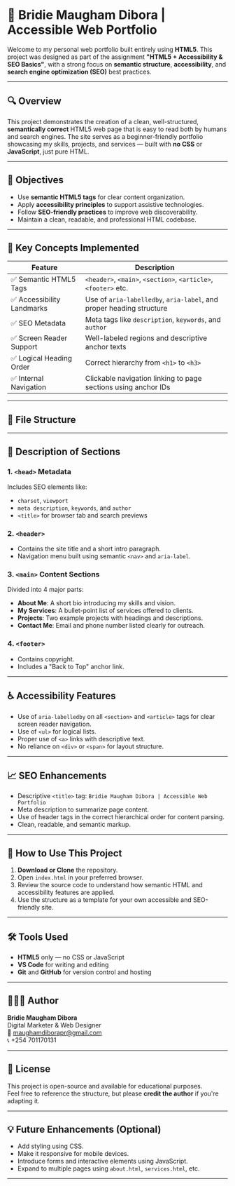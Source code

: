 # 📘 Bridie Maugham Dibora | Accessible Web Portfolio

Welcome to my personal web portfolio built entirely using **HTML5**. This project was designed as part of the assignment **"HTML5 + Accessibility & SEO Basics"**, with a strong focus on **semantic structure**, **accessibility**, and **search engine optimization (SEO)** best practices.

---

## 🔍 Overview

This project demonstrates the creation of a clean, well-structured, **semantically correct** HTML5 web page that is easy to read both by humans and search engines. The site serves as a beginner-friendly portfolio showcasing my skills, projects, and services — built with **no CSS** or **JavaScript**, just pure HTML.

---

## 🎯 Objectives

- Use **semantic HTML5 tags** for clear content organization.
- Apply **accessibility principles** to support assistive technologies.
- Follow **SEO-friendly practices** to improve web discoverability.
- Maintain a clean, readable, and professional HTML codebase.

---

## 🧠 Key Concepts Implemented

| Feature                     | Description |
|----------------------------|-------------|
| ✅ Semantic HTML5 Tags      | `<header>`, `<main>`, `<section>`, `<article>`, `<footer>` etc. |
| ✅ Accessibility Landmarks  | Use of `aria-labelledby`, `aria-label`, and proper heading structure |
| ✅ SEO Metadata             | Meta tags like `description`, `keywords`, and `author` |
| ✅ Screen Reader Support    | Well-labeled regions and descriptive anchor texts |
| ✅ Logical Heading Order    | Correct hierarchy from `<h1>` to `<h3>` |
| ✅ Internal Navigation      | Clickable navigation linking to page sections using anchor IDs |

---

## 📁 File Structure


---

## 📄 Description of Sections

### 1. `<head>` Metadata
Includes SEO elements like:
- `charset`, `viewport`
- `meta description`, `keywords`, and `author`
- `<title>` for browser tab and search previews

### 2. `<header>`
- Contains the site title and a short intro paragraph.
- Navigation menu built using semantic `<nav>` and `aria-label`.

### 3. `<main>` Content Sections
Divided into 4 major parts:
- **About Me**: A short bio introducing my skills and vision.
- **My Services**: A bullet-point list of services offered to clients.
- **Projects**: Two example projects with headings and descriptions.
- **Contact Me**: Email and phone number listed clearly for outreach.

### 4. `<footer>`
- Contains copyright.
- Includes a "Back to Top" anchor link.

---

## ♿ Accessibility Features

- Use of `aria-labelledby` on all `<section>` and `<article>` tags for clear screen reader navigation.
- Use of `<ul>` for logical lists.
- Proper use of `<a>` links with descriptive text.
- No reliance on `<div>` or `<span>` for layout structure.

---

## 📈 SEO Enhancements

- Descriptive `<title>` tag: `Bridie Maugham Dibora | Accessible Web Portfolio`
- Meta description to summarize page content.
- Use of header tags in the correct hierarchical order for content parsing.
- Clean, readable, and semantic markup.

---

## 🚀 How to Use This Project

1. **Download or Clone** the repository.
2. Open `index.html` in your preferred browser.
3. Review the source code to understand how semantic HTML and accessibility features are applied.
4. Use the structure as a template for your own accessible and SEO-friendly site.

---

## 🛠️ Tools Used

- **HTML5** only — no CSS or JavaScript
- **VS Code** for writing and editing
- **Git** and **GitHub** for version control and hosting

---

## 👩🏽‍💻 Author

**Bridie Maugham Dibora**  
Digital Marketer & Web Designer  
📧 [maughamdiborapr@gmail.com](mailto:maughamdiborapr@gmail.com)  
📞 +254 701170131

---

## 📎 License

This project is open-source and available for educational purposes.  
Feel free to reference the structure, but please **credit the author** if you're adapting it.

---

## 💡 Future Enhancements (Optional)

- Add styling using CSS.
- Make it responsive for mobile devices.
- Introduce forms and interactive elements using JavaScript.
- Expand to multiple pages using `about.html`, `services.html`, etc.

---



